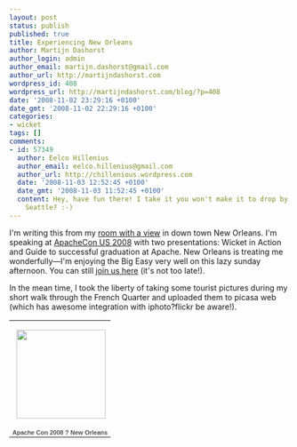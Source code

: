```yaml
---
layout: post
status: publish
published: true
title: Experiencing New Orleans
author: Martijn Dashorst
author_login: admin
author_email: martijn.dashorst@gmail.com
author_url: http://martijndashorst.com
wordpress_id: 408
wordpress_url: http://martijndashorst.com/blog/?p=408
date: '2008-11-02 23:29:16 +0100'
date_gmt: '2008-11-02 22:29:16 +0100'
categories:
- wicket
tags: []
comments:
- id: 57349
  author: Eelco Hillenius
  author_email: eelco.hillenius@gmail.com
  author_url: http://chillenious.wordpress.com
  date: '2008-11-03 12:52:45 +0100'
  date_gmt: '2008-11-03 11:52:45 +0100'
  content: Hey, have fun there! I take it you won't make it to drop by us in rainy
    Seattle? :-)
---
```

<p>I'm writing this from my <a href="http://picasaweb.google.com/lh/photo/KXJTcT5AK131AFbDKdjVNw">room with a view</a> in down town New Orleans. I'm speaking at <a href="http://us.apachecon.com/c/acus2008/">ApacheCon US 2008</a> with two presentations: Wicket in Action and Guide to successful graduation at Apache. New Orleans is treating me wonderfully&mdash;I'm enjoying the Big Easy very well on this lazy sunday afternoon. You can still <a href="http://guest.cvent.com/i.aspx?4W,M3,e057feb1-c5f1-4430-a0ce-c4d78049759e">join us here</a> (it's not too late!).</p>
<p>
In the mean time, I took the liberty of taking some tourist pictures during my short walk through the French Quarter and uploaded them to picasa web (which has awesome integration with iphoto?flickr be aware!).</p>
<p><table style="width:194px;">
<tr>
<td align="center" style="height:194px;background:url(http://picasaweb.google.com/f/img/transparent_album_background.gif) no-repeat left"><a href="http://picasaweb.google.com/martijn.dashorst/ApacheCon2008NewOrleans?pli=1&gsessionid=oOaWvgJ9Xz712QFLnR7eMg#"><img src="http://lh6.ggpht.com/_jRIZ9ZRUFkY/SQ4nWDRoqGE/AAAAAAAAAjA/w9bgM6cjSvQ/s160-c/ApacheCon2008NewOrleans.jpg" width="160" height="160" style="margin:1px 0 0 4px;"/></a></td>
</tr>
<tr>
<td style="text-align:center;font-family:arial,sans-serif;font-size:11px"><a href="http://picasaweb.google.com/martijn.dashorst/ApacheCon2008NewOrleans?pli=1&gsessionid=oOaWvgJ9Xz712QFLnR7eMg#" style="color:#4D4D4D;font-weight:bold;text-decoration:none;">Apache Con 2008 ? New Orleans</a></td>
</tr>
</table>
